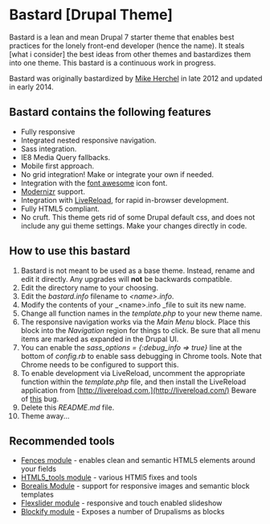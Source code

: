 # Bastard [Drupal Theme]

Bastard is a lean and mean Drupal 7 starter theme that enables best practices for the lonely front-end developer (hence the name). It steals [what i consider] the best ideas from other themes and bastardizes them into one theme. This bastard is a continuous work in progress.

Bastard was originally bastardized by [Mike Herchel](http://herchel.com) in late 2012 and updated in early 2014.

## Bastard contains the following features

*   Fully responsive
*   Integrated nested responsive navigation.
*   Sass integration.
*   IE8 Media Query fallbacks.
*   Mobile first approach.
*   No grid integration! Make or integrate your own if needed.
*   Integration with the [font awesome](http://fortawesome.github.io/Font-Awesome/) icon font.
*   [Modernizr](http://modernizr.com/) support.
*   Integration with [LiveReload](http://livereload.com), for rapid in-browser development.
*   Fully HTML5 compliant.
*   No cruft. This theme gets rid of some Drupal default css, and  does not include any gui theme settings. Make your changes directly in code.

## How to use this bastard

1.  Bastard is not meant to be used as a base theme. Instead, rename and edit it directly. Any upgrades will **not** be backwards compatible.
2.  Edit the directory name to your choosing.
3.  Edit the _bastard.info_ filename to _&lt;name&gt;.info_.
4.  Modify the contents of your _&lt;name&gt;.info _file to suit its new name.
5.  Change all function names in the _template.php_ to your new theme name.
6.  The responsive navigation works via the _Main Menu_ block. Place this block into the _Navigation_ region for things to click. Be sure that all menu items are marked as expanded in the Drupal UI.
7.  You can enable the _sass_options = {:debug_info =&gt; true}_ line at the bottom of _config.rb_ to enable sass debugging in Chrome tools. Note that Chrome needs to be configured to support this.
8.  To enable development via LiveReload, uncomment the appropriate function within the _template.php_ file, and then install the LiveReload application from [http://livereload.com.](http://livereload.com/) Beware of [this](https://github.com/dz0ny/LiveReload-sublimetext2/issues/31) bug.
9.  Delete this _README.md_ file.
10.  Theme away...

## Recommended tools

*   [Fences module](http://drupal.org/project/fences) - enables clean and semantic HTML5 elements around your fields
*   [HTML5_tools module](http://drupal.org/project/html5_tools) - various HTMl5 fixes and tools
*   [Borealis Module](https://drupal.org/project/borealis) - support for responsive images and semantic block templates
*   [Flexslider module](http://drupal.org/project/flexslider) - responsive and touch enabled slideshow
*   [Blockify module](https://drupal.org/project/blockify) - Exposes a number of Drupalisms as blocks